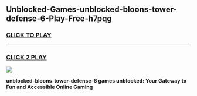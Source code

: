 
## Unblocked-Games-unblocked-bloons-tower-defense-6-Play-Free-h7pqg
<h3>
<a href="https://premium76.site?title=unblocked-bloons-tower-defense-6&ref=23A">CLICK TO PLAY</a></h3>
<hr>

<h3>
<a href="https://premium76.site?title=unblocked-bloons-tower-defense-6&ref=23A">CLICK 2 PLAY</a>
  
</h3>

<a href="https://premium76.site?title=unblocked-bloons-tower-defense-6&ref=23A"><img src="https://clearcache.store/games.png"></a>


**unblocked-bloons-tower-defense-6 games unblocked: Your Gateway to Fun and Accessible Online Gaming**
